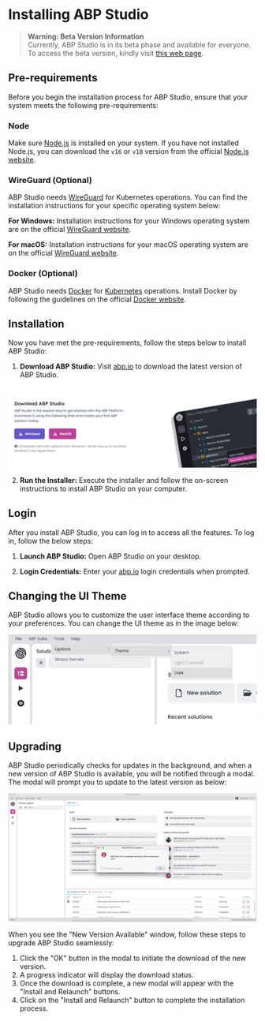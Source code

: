 # Installing ABP Studio

> **Warning: Beta Version Information**\
> Currently, ABP Studio is in its beta phase and available for everyone. To access the beta version, kindly visit [this web page](https://abp.io/studio).

## Pre-requirements

Before you begin the installation process for ABP Studio, ensure that your system meets the following pre-requirements:

### Node
Make sure [Node.js](https://nodejs.org/en) is installed on your system. If you have not installed Node.js, you can download the `v16` or `v18` version from the official [Node.js website](https://nodejs.org/en/download/prebuilt-installer).

### WireGuard (Optional) 
ABP Studio needs [WireGuard](https://www.wireguard.com/) for Kubernetes operations. You can find the installation instructions for your specific operating system below:

**For Windows:** 
Installation instructions for your Windows operating system are on the official [WireGuard website](https://www.wireguard.com/install/#windows-7-81-10-11-2008r2-2012r2-2016-2019-2022).

**For macOS:**
Installation instructions for your macOS operating system are on the official [WireGuard website](https://www.wireguard.com/install/#macos-homebrew-and-macports-basic-cli-homebrew-userspace-go-homebrew-tools-macports-userspace-go-macports-tools).

### Docker (Optional) 
ABP Studio needs [Docker](https://www.docker.com/) for [Kubernetes](https://kubernetes.io/) operations. Install Docker by following the guidelines on the official [Docker website](https://docs.docker.com/get-docker/).

## Installation
Now you have met the pre-requirements, follow the steps below to install ABP Studio:

1. **Download ABP Studio:** Visit [abp.io](https://abp.io/studio) to download the latest version of ABP Studio.

[![abp-studio-download-page](./images/abp-studio-download-page.png)](https://abp.io/studio)

2. **Run the Installer:** Execute the installer and follow the on-screen instructions to install ABP Studio on your computer.

## Login
After you install ABP Studio, you can log in to access all the features. To log in, follow the below steps:

1. **Launch ABP Studio:** Open ABP Studio on your desktop.

2. **Login Credentials:** Enter your [abp.io](https://abp.io/) login credentials when prompted.

## Changing the UI Theme
ABP Studio allows you to customize the user interface theme according to your preferences. You can change the UI theme as in the image below:

![preference-theme-change](./images/preference-theme-change.png)

## Upgrading
ABP Studio periodically checks for updates in the background, and when a new version of ABP Studio is available, you will be notified through a modal. 
The modal will prompt you to update to the latest version as below:

![new-version-available-window](./images/new-version-available-window.png)

When you see the "New Version Available" window, follow these steps to upgrade ABP Studio seamlessly:

1. Click the "OK" button in the modal to initiate the download of the new version.
2. A progress indicator will display the download status.
3. Once the download is complete, a new modal will appear with the "Install and Relaunch" buttons.
4. Click on the "Install and Relaunch" button to complete the installation process.
